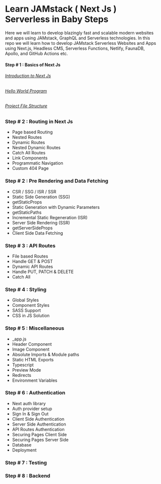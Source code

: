 # Learn JAMstack ( Next Js ) Serverless in Baby Steps

Here we will learn to develop blazingly fast and scalable modern websites and apps using JAMstack, GraphQL and Serverless technologies. In this repo we will learn how to develop JAMstack Serverless Websites and Apps using Next.js, Headless CMS, Serverless Functions, Netlify, FaunaDB, Apollo, and GitHub Actions etc.

#### Step # 1 : Basics of Next Js

###### [Introduction to Next Js](https://youtu.be/9P8mASSREYM)

###### [Hello World Program](https://youtu.be/RY6B7JSBRRg)

###### [Project File Structure](https://youtu.be/e-3UPyuOCq0)

### Step # 2 : Routing in Next Js

<ul>
  <li>Page based Routing</li>
  <li>Nested Routes</li>
  <li>Dynamic Routes</li>
  <li>Nested Dynamic Routes</li>
  <li>Catch All Routes</li>
  <li>Link Components</li>
  <li>Programmatic Navigation</li>
  <li>Custom 404 Page</li>
</ul>

### Step # 2 : Pre Rendering and Data Fetching

<ul>
  <li>CSR / SSG / ISR / SSR</li>
  <li>Static Side Generation (SSG)</li>
  <li>getStaticProps</li>
  <li>Static Generation with Dynamic Parameters</li>
  <li>getStaticPaths</li>
  <li>Incremental Static Regeneration (ISR)</li>
  <li>Server Side Rendering (SSR)</li>
  <li>getServerSideProps</li>
  <li>Client Side Data Fetching</li>
</ul>

### Step # 3 : API Routes

<ul>
  <li>File based Routes</li>
  <li>Handle GET & POST</li>
  <li>Dynamic API Routes</li>
  <li>Handle PUT, PATCH & DELETE</li>
  <li>Catch All</li>
</ul>

### Step # 4 : Styling

<ul>
  <li>Global Styles</li>
  <li>Component Styles</li>
  <li>SASS Support</li>
  <li>CSS in JS Solution</li>
</ul>

### Step # 5 : Miscellaneous

<ul>
  <li>_app.js</li>
  <li>Header Component</li>
  <li>Image Component</li>
  <li>Absolute Imports & Module paths</li>
  <li>Static HTML Exports</li>
  <li>Typescript</li>
  <li>Preview Mode</li>
  <li>Redirects</li>
  <li>Environment Variables</li>
</ul>

### Step # 6 : Authentication

<ul>
  <li>Next auth library</li>
  <li>Auth provider setup</li>
  <li>Sign In & Sign Out</li>
  <li>Client Side Authentication</li>
  <li>Server Side Authentication</li>
  <li>API Routes Authentication</li>
  <li>Securing Pages Client Side</li>
  <li>Securing Pages Server Side</li>
  <li>Database</li>
  <li>Deployment</li>
</ul>

### Step # 7 : Testing

### Step # 8 : Backend
